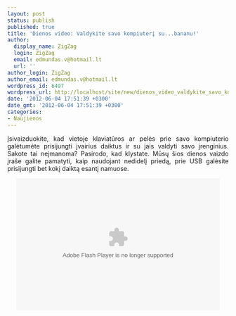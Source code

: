 ```yaml
---
layout: post
status: publish
published: true
title: 'Dienos video: Valdykite savo kompiuterį su...bananu!'
author:
  display_name: ZigZag
  login: ZigZag
  email: edmundas.v@hotmail.lt
  url: ''
author_login: ZigZag
author_email: edmundas.v@hotmail.lt
wordpress_id: 6497
wordpress_url: http://localhost/site/new/dienos_video_valdykite_savo_kompiuteri_subananu/
date: '2012-06-04 17:51:39 +0300'
date_gmt: '2012-06-04 17:51:39 +0300'
categories:
- Naujienos
---
```

<p style="text-align: justify; ">
	<span style="text-align: justify; ">Įsivaizduokite, kad vietoje klaviatūros ar pelės prie savo kompiuterio galėtumėte prisijungti įvairius daiktus ir su jais valdyti savo įrenginius. Sakote tai neįmanoma? Pasirodo, kad klystate. Mūsų &scaron;ios dienos vaizdo įra&scaron;e galite pamatyti, kaip naudojant nedidelį priedą, prie USB galėsite prisijungti bet kokį daiktą esantį namuose. &nbsp;</span></p>
<p style="text-align: center; ">
	<object alt="Make Anything A Computer Key With MaKey MaKey in http://www.break.com/" classid="clsid:D27CDB6E-AE6D-11cf-96B8-444553540000" height="300" id="2329811" type="application/x-shockwave-flash" width="464"><param name="allowFullScreen" value="true" /><param name="flashvars" value="playerversion=12" /><param name="movie" value="http://embed.break.com/MjMyOTgxMQ==/ai/0/zi/0/ds/1/st/embed" /><param name="allowScriptAccess" value="always" /><embed allowfullscreen="true" allowscriptaccess="always" flashvars="playerversion=12" height="300" src="http://embed.break.com/MjMyOTgxMQ==/ai/0/zi/0/ds/1/st/embed" type="application/x-shockwave-flash" width="464"></embed></object> <font size="1"> </font></p>
